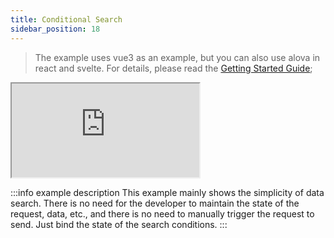 ```yaml
---
title: Conditional Search
sidebar_position: 18
---
```


> The example uses vue3 as an example, but you can also use alova in react and svelte. For details, please read the [Getting Started Guide](../overview/index);

<iframe src="https://codesandbox.io/embed/vite-vue-starter-dljnml?fontsize=14&hidenavigation=1&theme=dark&module=%2Fsrc%2FApp.vue"
   style={{
     width: '100%',
     height: '500px',
     border: '0',
     borderRadius: '4px',
     overflow: 'hidden',
   }}
   title="condition-search"
   allow="accelerometer; ambient-light-sensor; camera; encrypted-media; geolocation; gyroscope; hid; microphone; midi; payment; usb; vr; xr-spatial-tracking"
   sandbox="allow-forms allow-modals allow-popups allow-presentation allow-same-origin allow-scripts"
></iframe>

:::info example description
This example mainly shows the simplicity of data search. There is no need for the developer to maintain the state of the request, data, etc., and there is no need to manually trigger the request to send. Just bind the state of the search conditions.
:::